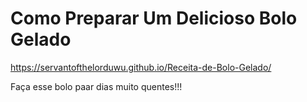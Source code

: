 # Como Preparar Um Delicioso Bolo Gelado
https://servantofthelorduwu.github.io/Receita-de-Bolo-Gelado/

Faça esse bolo paar dias muito quentes!!!

